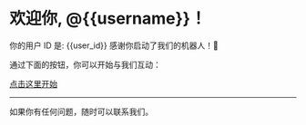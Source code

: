 # 欢迎你, @{{username}}！


你的用户 ID 是: {{user_id}}
感谢你启动了我们的机器人！🎉

通过下面的按钮，你可以开始与我们互动：

[点击这里开始](https://example.com)

---

如果你有任何问题，随时可以联系我们。
